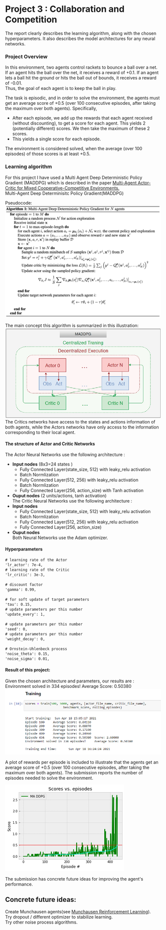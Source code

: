 # Project 3 : Collaboration and Competition
The report clearly describes the learning algorithm, along with the chosen hyperparameters. It also describes the model architectures for any neural networks.
### Project Overview
In this environment, two agents control rackets to bounce a ball over a net. If an agent hits the ball over the net, it receives a reward of +0.1. If an agent lets a ball hit the ground or hits the ball out of bounds, it receives a reward of -0.01.<br> 
Thus, the goal of each agent is to keep the ball in play.

The task is episodic, and in order to solve the environment, the agents must get an average score of +0.5 (over 100 consecutive episodes, after taking the maximum over both agents). Specifically,

  * After each episode, we add up the rewards that each agent received (without discounting), to get a score for each agent. This yields 2 (potentially different) scores. We then take the maximum of these 2 scores.
  * This yields a single score for each episode.

The environment is considered solved, when the average (over 100 episodes) of those scores is at least +0.5.<br>

### Learning algorithm
For this project I have used a  Multi Agent Deep Deterministic Policy Gradient (MADDPG) which is described in the paper [Multi-Agent Actor-Critic for Mixed Cooperative-Competitive Environments.](https://arxiv.org/abs/1706.02275)<br>
Multi-Agent Deep Determinisitc Policy Gradient(MADDPG)<br>

Pseudocode:<br>
![Pseudo](/Images/maddpg-algo.png)

The main concept this algorithm is summarized in this illustration:
![Main concept](/Images/Multi-Agent-DDPG-Actor.png)
<br>The Critics networks have access to the states and actions information of both agents, while the Actors networks have only access to the information corresponding to their local agent.<br>
#### The structure of Actor and Critic Networks
The Actor Neural Networks use the following architecture :
  * **Input nodes** (8x3=24 states ) 
     * Fully Connected Layer(state_size, 512) with leaky_relu activation
     * Batch Normlization
     * Fully Connected Layer(512, 256) with leaky_relu activation
     * Batch Normlization
     * Fully Connected Layer(256, action_size) with Tanh activation
  * **Ouput nodes** (2 units/actions, tanh activation)<br>
The Critic Neural Networks use the following architecture :
  * **Input nodes**
     * Fully Connected Layer(state_size, 512) with leaky_relu activation
     * Batch Normlization
     * Fully Connected Layer(512, 256) with leaky_relu activation
     * Fully Connected Layer(256, action_size)
  * **Ouput nodes** <br>
Both Neural Networks use the Adam optimizer. 
#### Hyperparameters
    # learning rate of the Actor
    'lr_actor': 7e-4,    
    # learning rate of the Critic
    'lr_critic': 3e-3,                  
    
    # discount factor
    'gamma': 0.99,                      
    
    # for soft update of target parameters
    'tau': 0.15, 
    # update parameters per this number
    'update_every': 1,                  
    
    # update parameters per this number
    'seed': 0,  
    # update parameters per this number
    'weight_decay': 0,                  
    
    # Ornstein-Uhlenbeck process
    'noise_theta': 0.15,                
    'noise_sigma': 0.01,                
#### Result of this project:  
Given the chosen architecture and parameters, our results are :<br>
Environment solved in 334 episodes!	Average Score: 0.50380
![Plot](/Images/p3_training.png)


A plot of rewards per episode is included to illustrate that the agents get an average score of +0.5 (over 100 consecutive episodes, after taking the maximum over both agents).
The submission reports the number of episodes needed to solve the environment.

![Plot](/Images/pr_3_res.png)

The submission has concrete future ideas for improving the agent's performance.

## Concrete future ideas:
Create Munchausen agents(see [Munchausen Reinforcement Learning](https://arxiv.org/abs/2007.14430)).<br>
Try dropout / different optimizer to stabilize learning.<br>
Try other noise process algorithms.<br>
